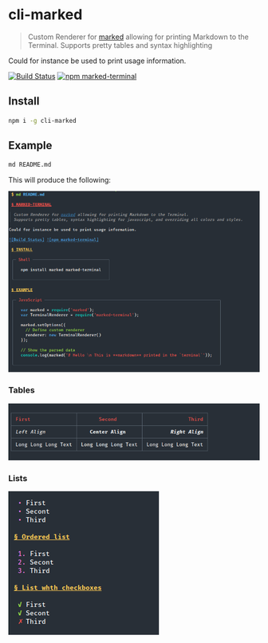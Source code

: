 cli-marked
===

> Custom Renderer for [marked](https://github.com/chjj/marked) allowing for printing Markdown to the Terminal.
Supports pretty tables and syntax highlighting

Could for instance be used to print usage information.

[![Build Status](https://img.shields.io/travis/mikaelbr/marked-terminal.svg)](https://travis-ci.org/mikaelbr/marked-terminal) [![npm marked-terminal](https://img.shields.io/npm/v/marked-terminal.svg)](https://www.npmjs.com/package/marked-terminal)

## Install

```sh
npm i -g cli-marked
```

## Example

```sh
md README.md
```

This will produce the following:

![Screenshot of marked-terminal](./screenshot.png)

### Tables

![Table](./table.png)

### Lists

![List](./list.png)
